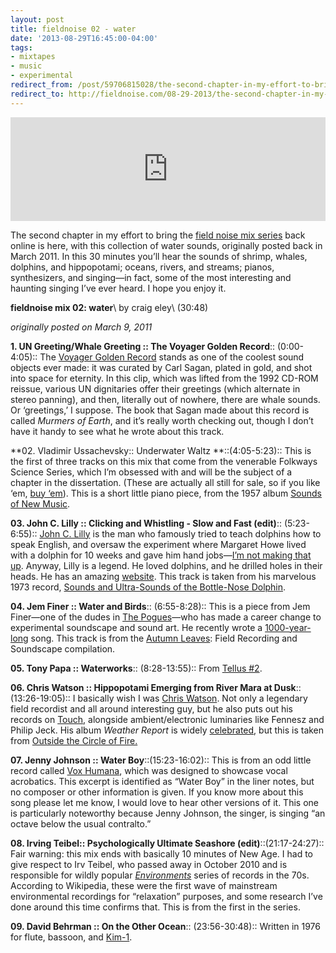 ```yaml
---
layout: post 
title: fieldnoise 02 - water 
date: '2013-08-29T16:45:00-04:00' 
tags: 
- mixtapes 
- music 
- experimental 
redirect_from: /post/59706815028/the-second-chapter-in-my-effort-to-bring-the-field/
redirect_to: http://fieldnoise.com/08-29-2013/the-second-chapter-in-my-effort-to-bring-the-field
---
```


<iframe width="100%" height="166" scrolling="no" frameborder="no" src="https://w.soundcloud.com/player/?url=https%3A//api.soundcloud.com/tracks/107885221&amp;color=ff5500&amp;auto_play=false&amp;hide_related=false&amp;show_comments=true&amp;show_user=true&amp;show_reposts=false"></iframe>

The second chapter in my effort to bring the [field noise mix series](/tagged/mixtapes) back online is here, with this collection of water sounds, originally posted back in March 2011. In this 30 minutes you’ll hear the sounds of shrimp, whales, dolphins, and hippopotami; oceans, rivers, and streams; pianos, synthesizers, and singing—in fact, some of the most interesting and haunting singing I’ve ever heard. I hope you enjoy it.

**fieldnoise mix 02: water**\\ by craig eley\\ (30:48)

*originally posted on March 9, 2011*

**1. UN Greeting/Whale Greeting :: The Voyager Golden Record**:: (0:00-4:05):: The [Voyager Golden Record](http://en.wikipedia.org/wiki/Voyager_Golden_Record) stands as one of the coolest sound objects ever made: it was curated by Carl Sagan, plated in gold, and shot into space for eternity. In this clip, which was lifted from the 1992 CD-ROM reissue, various UN dignitaries offer their greetings (which alternate in stereo panning), and then, literally out of nowhere, there are whale sounds. Or ‘greetings,’ I suppose. The book that Sagan made about this record is called *Murmers of Earth*, and it’s really worth checking out, though I don’t have it handy to see what he wrote about this track.

**02. Vladimir Ussachevsky:: Underwater Waltz **::(4:05-5:23):: This is the first of three tracks on this mix that come from the venerable Folkways Science Series, which I’m obsessed with and will be the subject of a chapter in the dissertation. (These are actually all still for sale, so if you like ‘em, [buy ‘em](http://www.folkways.si.edu/searchresults.aspx?sPhrase=Science&sType=cat)). This is a short little piano piece, from the 1957 album [Sounds of New Music](http://www.folkways.si.edu/albumdetails.aspx?itemid=1133).

**03. John C. Lilly :: Clicking and Whistling - Slow and Fast (edit)**:: (5:23-6:55):: [John C. Lilly](http://en.wikipedia.org/wiki/John_C_Lilly) is the man who famously tried to teach dolphins how to speak English, and oversaw the experiment where Margaret Howe lived with a dolphin for 10 weeks and gave him hand jobs—[I’m not making that up](http://www.worldsstrangest.com/mental-floss/4-bizarre-experiments-that-should-never-be-repeated/). Anyway, Lilly is a legend. He loved dolphins, and he drilled holes in their heads. He has an amazing [website](http://67.55.50.201/lilly/hub.html). This track is taken from his marvelous 1973 record, [Sounds and Ultra-Sounds of the Bottle-Nose Dolphin](http://www.folkways.si.edu/albumdetails.aspx?itemid=1119).

**04. Jem Finer :: Water and Birds**:: (6:55-8:28):: This is a piece from Jem Finer—one of the dudes in [The Pogues](http://www.youtube.com/watch?v=NrAwK9juhhY)—who has made a career change to experimental soundscape and sound art. He recently wrote a [1000-year-long](http://longplayer.org/) song. This track is from the [Autumn Leaves](http://www.gruenrekorder.de/?page_id=218): Field Recording and Soundscape compilation.

**05. Tony Papa :: Waterworks**:: (8:28-13:55):: From [Tellus \#2](http://www.ubu.com/sound/tellus_2.html).

**06. Chris Watson :: Hippopotami Emerging from River Mara at Dusk**:: (13:26-19:05):: I basically wish I was [Chris Watson](http://www.chriswatson.net/). Not only a legendary field recordist and all around interesting guy, but he also puts out his records on [Touch](http://www.touchmusic.org.uk/), alongside ambient/electronic luminaries like Fennesz and Philip Jeck. His album *Weather Report* is widely [celebrated](http://www.theguardian.com/music/2007/nov/22/1000tohearbeforeyoudie3), but this is taken from [Outside the Circle of Fire.](http://touchshop.org/product_info.php?cPath=9&products_id=14)

**07. Jenny Johnson :: Water Boy**::(15:23-16:02):: This is from an odd little record called [Vox Humana](http://www.folkways.si.edu/albumdetails.aspx?itemid=1111), which was designed to showcase vocal acrobatics. This excerpt is identified as “Water Boy” in the liner notes, but no composer or other information is given. If you know more about this song please let me know, I would love to hear other versions of it. This one is particularly noteworthy because Jenny Johnson, the singer, is singing “an octave below the usual contralto.”

**08. Irving Teibel:: Psychologically Ultimate Seashore (edit)**::(21:17-24:27):: Fair warning: this mix ends with basically 10 minutes of New Age. I had to give respect to Irv Teibel, who passed away in October 2010 and is responsible for wildly popular *[Environments](http://en.wikipedia.org/wiki/Environments_(series))* series of records in the 70s. According to Wikipedia, these were the first wave of mainstream environmental recordings for “relaxation” purposes, and some research I’ve done around this time confirms that. This is from the first in the series.

**09. David Behrman :: On the Other Ocean**:: (23:56-30:48):: Written in 1976 for flute, bassoon, and [Kim-1](http://de.academic.ru/pictures/dewiki/75/Kim-1-computer.jpg).

